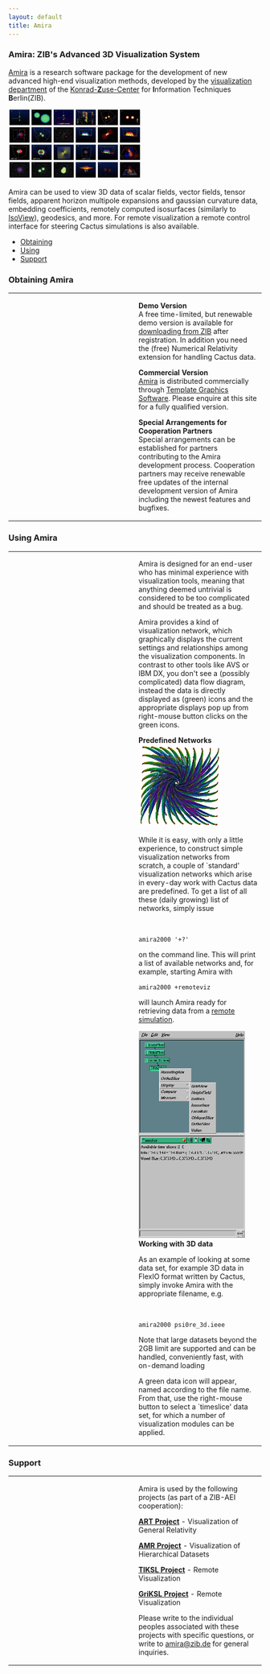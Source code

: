 ```yaml
---
layout: default
title: Amira
---
```

### Amira: ZIB's Advanced 3D Visualization System

[Amira](http://amira.zib.de/) is a research software package for the
development of new advanced high-end visualization methods, developed by
the [visualization department](http://www.zib.de/Visual/) of the
[Konrad-**Z**use-Center](http://www.zib.de) for **I**nformation
Techniques **B**erlin(ZIB).

[![Amira Movies](amira1.gif)](http://jean-luc.aei.mpg.de/NCSA1999/)

Amira can be used to view 3D data of scalar fields, vector fields,
tensor fields, apparent horizon multipole expansions and gaussian
curvature data, embedding coefficients, remotely computed isosurfaces
(similarly to [IsoView](../IsoView/index.html)), geodesics, and more. For remote
visualization a remote control interface for steering Cactus simulations
is also available.

-   [Obtaining](#download)
-   [Using](#using)
-   [Support](#support)

<span id="download"></span>

### Obtaining Amira

<table>
<colgroup>
<col style="width: 50%" />
<col style="width: 50%" />
</colgroup>
<tbody>
<tr class="odd">
<td>    </td>
<td><p><strong>Demo Version</strong><br />
A free time-limited, but renewable demo version is available for <a href="http://amira.zib.de/download/">downloading from ZIB</a> after registration. In addition you need the (free) Numerical Relativity extension for handling Cactus data.</p>
<p><strong>Commercial Version</strong><br />
<a href="http://www.amiravis.com/">Amira</a> is distributed commercially through <a href="http://www.tgs.com">Template Graphics Software</a>. Please enquire at this site for a fully qualified version.</p>
<p><strong>Special Arrangements for Cooperation Partners</strong><br />
Special arrangements can be established for partners contributing to the Amira development process. Cooperation partners may receive renewable free updates of the internal development version of Amira including the newest features and bugfixes.</p></td>
</tr>
</tbody>
</table>

<span id="using"></span>

### Using Amira

<table>
<colgroup>
<col style="width: 50%" />
<col style="width: 50%" />
</colgroup>
<tbody>
<tr class="odd">
<td>    </td>
<td><p>Amira is designed for an end-user who has minimal experience with visualization tools, meaning that anything deemed untrivial is considered to be too complicated and should be treated as a bug.</p>
<p>Amira provides a kind of visualization network, which graphically displays the current settings and relationships among the visualization components. In contrast to other tools like AVS or IBM DX, you don't see a (possibly complicated) data flow diagram, instead the data is directly displayed as (green) icons and the appropriate displays pop up from right-mouse button clicks on the green icons.</p>
<strong>Predefined Networks <a href="http://www.zib.de/geodesics/"><img src="kerr.jpg" /></a></strong>
<p>While it is easy, with only a little experience, to construct simple visualization networks from scratch, a couple of `standard' visualization networks which arise in every-day work with Cactus data are predefined. To get a list of all these (daily growing) list of networks, simply issue</p>
<code>          </code>
<pre><code>amira2000 &#39;+?&#39;</code></pre>
on the command line. This will print a list of available networks and, for example, starting Amira with <code>         </code>
<pre><code>amira2000 +remoteviz</code></pre>
will launch Amira ready for retrieving data from a <a href="http://www.zib.de/geodesics/">remote simulation</a>.
<p><img src="1s.gif" /> <strong>Working with 3D data</strong></p>
<p>As an example of looking at some data set, for example 3D data in FlexIO format written by Cactus, simply invoke Amira with the appropriate filename, e.g.</p>
<code>         </code>
<pre><code>amira2000 psi0re_3d.ieee</code></pre>
Note that large datasets beyond the 2GB limit are supported and can be handled, conveniently fast, with on-demand loading
<p>A green data icon will appear, named according to the file name. From that, use the right-mouse button to select a `timeslice' data set, for which a number of visualization modules can be applied.</p></td>
</tr>
</tbody>
</table>

<span id="support"></span>

### Support

<table>
<colgroup>
<col style="width: 50%" />
<col style="width: 50%" />
</colgroup>
<tbody>
<tr class="odd">
<td>    </td>
<td><p>Amira is used by the following projects (as part of a ZIB-AEI cooperation):</p>
<p><a href="http://www.zib.de/visual/projects/ART/"><strong>ART Project</strong></a> - Visualization of General Relativity</p>
<p><a href="http://www.zib.de/visual/projects/amr/amr.en.html"><strong>AMR Project</strong></a> - Visualization of Hierarchical Datasets</p>
<p><a href="http://www.zib.de/visual/projects/TIKSL/"><strong>TIKSL Project</strong></a> - Remote Visualization</p>
<p><a href="http://www.griksl.org"><strong>GriKSL Project</strong></a> - Remote Visualization</p>
<p>Please write to the individual peoples associated with these projects with specific questions, or write to <a href="mailto:amira@zib.de">amira@zib.de</a> for general inquiries.</p></td>
</tr>
</tbody>
</table>

